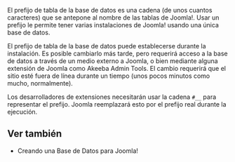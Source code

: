 <!-- Filename: Database_Table_Prefix / Display title: Prefijo de tabla de la Base de Datos -->

El prefijo de tabla de la base de datos es una cadena (de unos cuantos
caracteres) que se antepone al nombre de las
tablas de
Joomla!. Usar un prefijo le permite tener varias instalaciones de
Joomla! usando una única base de datos.

El prefijo de tabla de la base de datos puede establecerse durante la
instalación. Es posible cambiarlo más tarde, pero requerirá acceso a la
base de datos a través de un medio externo a Joomla, o bien mediante
alguna extensión de Joomla como Akeeba Admin Tools. El cambio requerirá
que el sitio esté fuera de línea durante un tiempo (unos pocos minutos
como mucho, normalmente).

Los desarrolladores de
extensiones
necesitarán usar la cadena `#__` para representar el prefijo. Joomla
reemplazará esto por el prefijo real durante la ejecución.

## Ver también

-  Creando una Base de Datos para
  Joomla!
